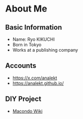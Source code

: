 # About Me

## Basic Information
- Name: Ryo KIKUCHI
- Born in Tokyo
- Works at a publishing company

## Accounts
- https://x.com/analekt
- https://analekt.github.io/

## DIY Project
- [Macondo Wiki](https://macondowiki.notion.site/)
